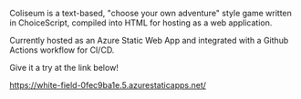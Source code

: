 Coliseum is a text-based, "choose your own adventure" style game written in ChoiceScript, compiled into HTML for hosting as a web application. 

Currently hosted as an Azure Static Web App and integrated with a Github Actions workflow for CI/CD.

Give it a try at the link below!

https://white-field-0fec9ba1e.5.azurestaticapps.net/
